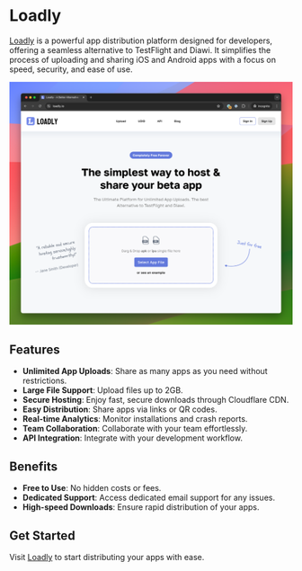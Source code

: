 # Loadly

[Loadly](https://loadly.io) is a powerful app distribution platform designed for developers, offering a seamless alternative to TestFlight and Diawi. It simplifies the process of uploading and sharing iOS and Android apps with a focus on speed, security, and ease of use.

![screenshot-home](./home.png)

## Features

- **Unlimited App Uploads**: Share as many apps as you need without restrictions.
- **Large File Support**: Upload files up to 2GB.
- **Secure Hosting**: Enjoy fast, secure downloads through Cloudflare CDN.
- **Easy Distribution**: Share apps via links or QR codes.
- **Real-time Analytics**: Monitor installations and crash reports.
- **Team Collaboration**: Collaborate with your team effortlessly.
- **API Integration**: Integrate with your development workflow.

## Benefits

- **Free to Use**: No hidden costs or fees.
- **Dedicated Support**: Access dedicated email support for any issues.
- **High-speed Downloads**: Ensure rapid distribution of your apps.

## Get Started

Visit [Loadly](https://loadly.io) to start distributing your apps with ease.

